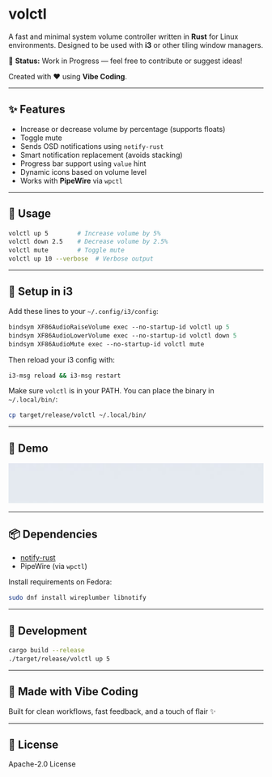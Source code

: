 # volctl

A fast and minimal system volume controller written in **Rust** for Linux environments. Designed to be used with **i3** or other tiling window managers.

🚧 **Status:** Work in Progress — feel free to contribute or suggest ideas!

Created with ❤️ using **Vibe Coding**.

---

## ✨ Features
- Increase or decrease volume by percentage (supports floats)
- Toggle mute
- Sends OSD notifications using `notify-rust`
- Smart notification replacement (avoids stacking)
- Progress bar support using `value` hint
- Dynamic icons based on volume level
- Works with **PipeWire** via `wpctl`

---

## 🚀 Usage

```sh
volctl up 5        # Increase volume by 5%
volctl down 2.5    # Decrease volume by 2.5%
volctl mute        # Toggle mute
volctl up 10 --verbose  # Verbose output
```

---

## 🔧 Setup in i3

Add these lines to your `~/.config/i3/config`:

```i3
bindsym XF86AudioRaiseVolume exec --no-startup-id volctl up 5
bindsym XF86AudioLowerVolume exec --no-startup-id volctl down 5
bindsym XF86AudioMute exec --no-startup-id volctl mute
```

Then reload your i3 config with:
```sh
i3-msg reload && i3-msg restart
```

Make sure `volctl` is in your PATH. You can place the binary in `~/.local/bin/`:
```sh
cp target/release/volctl ~/.local/bin/
```

---

## 🎥 Demo

![volctl-demo](docs/assets/demo.gif)

---

## 📦 Dependencies
- [notify-rust](https://crates.io/crates/notify-rust)
- PipeWire (via `wpctl`)

Install requirements on Fedora:
```sh
sudo dnf install wireplumber libnotify
```

---

## 🧪 Development
```sh
cargo build --release
./target/release/volctl up 5
```

---

## 🤘 Made with Vibe Coding
Built for clean workflows, fast feedback, and a touch of flair ✨

---

## 📜 License
Apache-2.0 License

